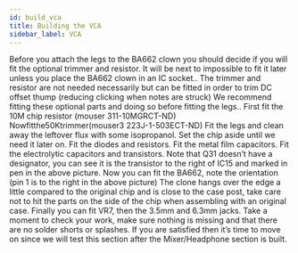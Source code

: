 ```yaml
---
id: build_vca
title: Building the VCA
sidebar_label: VCA
---
```


 Before you attach the legs to the BA662 clown you should decide if you will fit the optional trimmer and resistor. It will be next to impossible to fit it later unless you place the BA662 clown in an IC socket..
The trimmer and resistor are not needed necessarily but can be fitted in order to trim DC offset thump (reducing clicking when notes are struck)
We recommend fitting these optional parts and doing so before fitting the legs..
  First fit the  10M chip resistor (mouser 311-10MGRCT-ND)
 Nowfitthe50Ktrimmer(mouser3 223J-1-503ECT-ND)
  Fit the legs and clean away the leftover flux with some isopropanol. Set the chip aside until we need it later on.
  Fit the diodes and resistors.
 Fit the metal film capacitors.
  Fit the electrolytic capacitors and transistors.
Note that Q31 doesn’t have a designator, you can see it is the transistor to the right of IC15 and marked in pen in the above picture.
 Now you can fit the BA662, note the orientation (pin 1 is to the right in the above picture)
The clone hangs over the edge a little compared to the original chip and is close to the case post, take care not to hit the parts on the side of the chip when assembling with an original case.
Finally you can fit VR7, then the 3.5mm and 6.3mm jacks.
Take a moment to check your work, make sure nothing is missing and that there are no solder shorts or splashes. If you are satisfied then it’s time to move on since we will test this section after the Mixer/Headphone section is built.